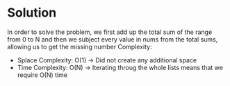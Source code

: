 
# Solution

In order to solve the problem, we first add up the total sum of the range from 0 to N and then we subject every value in nums from the total sums, allowing us to get the missing number
Complexity:
- Splace Complexity: O(1) -> Did not create any additional space
- Time Complexity: O(N) -> Iterating throug the whole lists means that we require O(N) time

